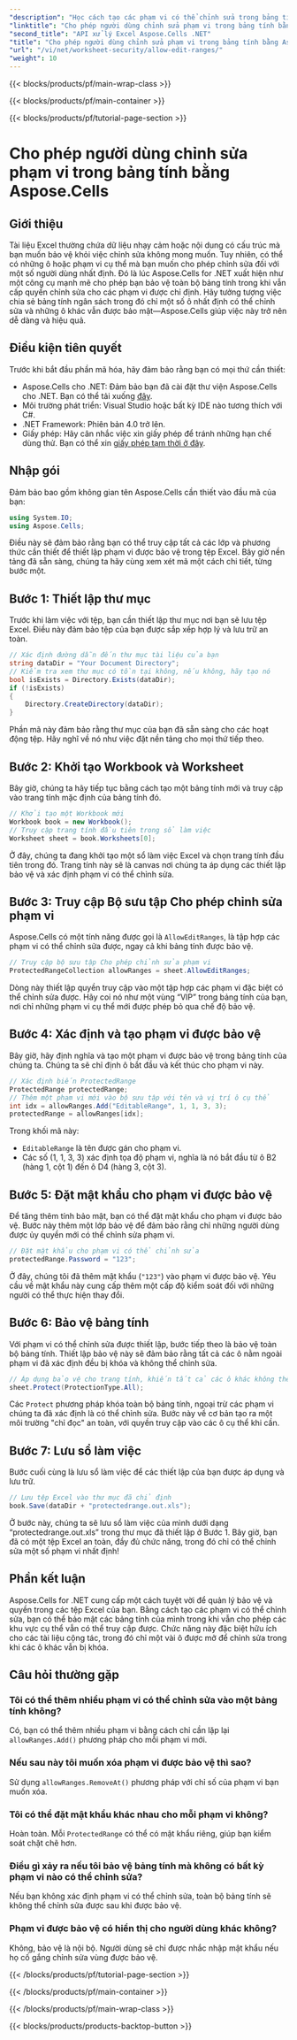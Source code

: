```yaml
---
"description": "Học cách tạo các phạm vi có thể chỉnh sửa trong bảng tính Excel bằng Aspose.Cells cho .NET, cho phép chỉnh sửa các ô cụ thể trong khi bảo vệ phần còn lại bằng tính năng bảo vệ bảng tính."
"linktitle": "Cho phép người dùng chỉnh sửa phạm vi trong bảng tính bằng Aspose.Cells"
"second_title": "API xử lý Excel Aspose.Cells .NET"
"title": "Cho phép người dùng chỉnh sửa phạm vi trong bảng tính bằng Aspose.Cells"
"url": "/vi/net/worksheet-security/allow-edit-ranges/"
"weight": 10
---
```


{{< blocks/products/pf/main-wrap-class >}}

{{< blocks/products/pf/main-container >}}

{{< blocks/products/pf/tutorial-page-section >}}

# Cho phép người dùng chỉnh sửa phạm vi trong bảng tính bằng Aspose.Cells

## Giới thiệu
Tài liệu Excel thường chứa dữ liệu nhạy cảm hoặc nội dung có cấu trúc mà bạn muốn bảo vệ khỏi việc chỉnh sửa không mong muốn. Tuy nhiên, có thể có những ô hoặc phạm vi cụ thể mà bạn muốn cho phép chỉnh sửa đối với một số người dùng nhất định. Đó là lúc Aspose.Cells for .NET xuất hiện như một công cụ mạnh mẽ cho phép bạn bảo vệ toàn bộ bảng tính trong khi vẫn cấp quyền chỉnh sửa cho các phạm vi được chỉ định. Hãy tưởng tượng việc chia sẻ bảng tính ngân sách trong đó chỉ một số ô nhất định có thể chỉnh sửa và những ô khác vẫn được bảo mật—Aspose.Cells giúp việc này trở nên dễ dàng và hiệu quả.
## Điều kiện tiên quyết
Trước khi bắt đầu phần mã hóa, hãy đảm bảo rằng bạn có mọi thứ cần thiết:
- Aspose.Cells cho .NET: Đảm bảo bạn đã cài đặt thư viện Aspose.Cells cho .NET. Bạn có thể tải xuống [đây](https://releases.aspose.com/cells/net/).
- Môi trường phát triển: Visual Studio hoặc bất kỳ IDE nào tương thích với C#.
- .NET Framework: Phiên bản 4.0 trở lên.
- Giấy phép: Hãy cân nhắc việc xin giấy phép để tránh những hạn chế dùng thử. Bạn có thể xin [giấy phép tạm thời ở đây](https://purchase.aspose.com/temporary-license/).
## Nhập gói
Đảm bảo bao gồm không gian tên Aspose.Cells cần thiết vào đầu mã của bạn:
```csharp
using System.IO;
using Aspose.Cells;
```
Điều này sẽ đảm bảo rằng bạn có thể truy cập tất cả các lớp và phương thức cần thiết để thiết lập phạm vi được bảo vệ trong tệp Excel.
Bây giờ nền tảng đã sẵn sàng, chúng ta hãy cùng xem xét mã một cách chi tiết, từng bước một.
## Bước 1: Thiết lập thư mục
Trước khi làm việc với tệp, bạn cần thiết lập thư mục nơi bạn sẽ lưu tệp Excel. Điều này đảm bảo tệp của bạn được sắp xếp hợp lý và lưu trữ an toàn.
```csharp
// Xác định đường dẫn đến thư mục tài liệu của bạn
string dataDir = "Your Document Directory";
// Kiểm tra xem thư mục có tồn tại không, nếu không, hãy tạo nó
bool isExists = Directory.Exists(dataDir);
if (!isExists)
{
    Directory.CreateDirectory(dataDir);
}
```
Phần mã này đảm bảo rằng thư mục của bạn đã sẵn sàng cho các hoạt động tệp. Hãy nghĩ về nó như việc đặt nền tảng cho mọi thứ tiếp theo.
## Bước 2: Khởi tạo Workbook và Worksheet
Bây giờ, chúng ta hãy tiếp tục bằng cách tạo một bảng tính mới và truy cập vào trang tính mặc định của bảng tính đó.
```csharp
// Khởi tạo một Workbook mới
Workbook book = new Workbook();
// Truy cập trang tính đầu tiên trong sổ làm việc
Worksheet sheet = book.Worksheets[0];
```
Ở đây, chúng ta đang khởi tạo một sổ làm việc Excel và chọn trang tính đầu tiên trong đó. Trang tính này sẽ là canvas nơi chúng ta áp dụng các thiết lập bảo vệ và xác định phạm vi có thể chỉnh sửa.
## Bước 3: Truy cập Bộ sưu tập Cho phép chỉnh sửa phạm vi
Aspose.Cells có một tính năng được gọi là `AllowEditRanges`, là tập hợp các phạm vi có thể chỉnh sửa được, ngay cả khi bảng tính được bảo vệ.
```csharp
// Truy cập bộ sưu tập Cho phép chỉnh sửa phạm vi
ProtectedRangeCollection allowRanges = sheet.AllowEditRanges;
```
Dòng này thiết lập quyền truy cập vào một tập hợp các phạm vi đặc biệt có thể chỉnh sửa được. Hãy coi nó như một vùng “VIP” trong bảng tính của bạn, nơi chỉ những phạm vi cụ thể mới được phép bỏ qua chế độ bảo vệ.
## Bước 4: Xác định và tạo phạm vi được bảo vệ
Bây giờ, hãy định nghĩa và tạo một phạm vi được bảo vệ trong bảng tính của chúng ta. Chúng ta sẽ chỉ định ô bắt đầu và kết thúc cho phạm vi này.
```csharp
// Xác định biến ProtectedRange
ProtectedRange protectedRange;
// Thêm một phạm vi mới vào bộ sưu tập với tên và vị trí ô cụ thể
int idx = allowRanges.Add("EditableRange", 1, 1, 3, 3);
protectedRange = allowRanges[idx];
```
Trong khối mã này:
- `EditableRange` là tên được gán cho phạm vi.
- Các số (1, 1, 3, 3) xác định tọa độ phạm vi, nghĩa là nó bắt đầu từ ô B2 (hàng 1, cột 1) đến ô D4 (hàng 3, cột 3).
## Bước 5: Đặt mật khẩu cho phạm vi được bảo vệ
Để tăng thêm tính bảo mật, bạn có thể đặt mật khẩu cho phạm vi được bảo vệ. Bước này thêm một lớp bảo vệ để đảm bảo rằng chỉ những người dùng được ủy quyền mới có thể chỉnh sửa phạm vi.
```csharp
// Đặt mật khẩu cho phạm vi có thể chỉnh sửa
protectedRange.Password = "123";
```
Ở đây, chúng tôi đã thêm mật khẩu (`"123"`) vào phạm vi được bảo vệ. Yêu cầu về mật khẩu này cung cấp thêm một cấp độ kiểm soát đối với những người có thể thực hiện thay đổi.
## Bước 6: Bảo vệ bảng tính
Với phạm vi có thể chỉnh sửa được thiết lập, bước tiếp theo là bảo vệ toàn bộ bảng tính. Thiết lập bảo vệ này sẽ đảm bảo rằng tất cả các ô nằm ngoài phạm vi đã xác định đều bị khóa và không thể chỉnh sửa.
```csharp
// Áp dụng bảo vệ cho trang tính, khiến tất cả các ô khác không thể chỉnh sửa được
sheet.Protect(ProtectionType.All);
```
Các `Protect` phương pháp khóa toàn bộ bảng tính, ngoại trừ các phạm vi chúng ta đã xác định là có thể chỉnh sửa. Bước này về cơ bản tạo ra một môi trường "chỉ đọc" an toàn, với quyền truy cập vào các ô cụ thể khi cần.
## Bước 7: Lưu sổ làm việc
Bước cuối cùng là lưu sổ làm việc để các thiết lập của bạn được áp dụng và lưu trữ.
```csharp
// Lưu tệp Excel vào thư mục đã chỉ định
book.Save(dataDir + "protectedrange.out.xls");
```
Ở bước này, chúng ta sẽ lưu sổ làm việc của mình dưới dạng “protectedrange.out.xls” trong thư mục đã thiết lập ở Bước 1. Bây giờ, bạn đã có một tệp Excel an toàn, đầy đủ chức năng, trong đó chỉ có thể chỉnh sửa một số phạm vi nhất định!
## Phần kết luận
Aspose.Cells for .NET cung cấp một cách tuyệt vời để quản lý bảo vệ và quyền trong các tệp Excel của bạn. Bằng cách tạo các phạm vi có thể chỉnh sửa, bạn có thể bảo mật các bảng tính của mình trong khi vẫn cho phép các khu vực cụ thể vẫn có thể truy cập được. Chức năng này đặc biệt hữu ích cho các tài liệu cộng tác, trong đó chỉ một vài ô được mở để chỉnh sửa trong khi các ô khác vẫn bị khóa.
## Câu hỏi thường gặp
### Tôi có thể thêm nhiều phạm vi có thể chỉnh sửa vào một bảng tính không?
Có, bạn có thể thêm nhiều phạm vi bằng cách chỉ cần lặp lại `allowRanges.Add()` phương pháp cho mỗi phạm vi mới.
### Nếu sau này tôi muốn xóa phạm vi được bảo vệ thì sao?
Sử dụng `allowRanges.RemoveAt()` phương pháp với chỉ số của phạm vi bạn muốn xóa.
### Tôi có thể đặt mật khẩu khác nhau cho mỗi phạm vi không?
Hoàn toàn. Mỗi `ProtectedRange` có thể có mật khẩu riêng, giúp bạn kiểm soát chặt chẽ hơn.
### Điều gì xảy ra nếu tôi bảo vệ bảng tính mà không có bất kỳ phạm vi nào có thể chỉnh sửa?
Nếu bạn không xác định phạm vi có thể chỉnh sửa, toàn bộ bảng tính sẽ không thể chỉnh sửa được sau khi được bảo vệ.
### Phạm vi được bảo vệ có hiển thị cho người dùng khác không?
Không, bảo vệ là nội bộ. Người dùng sẽ chỉ được nhắc nhập mật khẩu nếu họ cố gắng chỉnh sửa vùng được bảo vệ.

{{< /blocks/products/pf/tutorial-page-section >}}

{{< /blocks/products/pf/main-container >}}

{{< /blocks/products/pf/main-wrap-class >}}

{{< blocks/products/products-backtop-button >}}